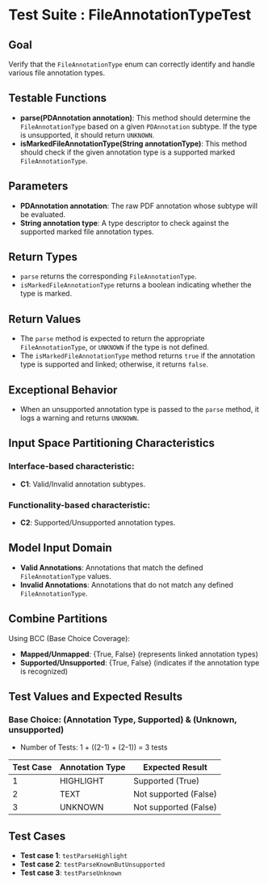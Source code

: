 # Test Suite : FileAnnotationTypeTest

## Goal
Verify that the `FileAnnotationType` enum can correctly identify and handle various file annotation types.

## Testable Functions
- **parse(PDAnnotation annotation)**: This method should determine the `FileAnnotationType` based on a given `PDAnnotation` subtype. If the type is unsupported, it should return `UNKNOWN`.
- **isMarkedFileAnnotationType(String annotationType)**: This method should check if the given annotation type is a supported marked `FileAnnotationType`.

## Parameters
- **PDAnnotation annotation**: The raw PDF annotation whose subtype will be evaluated.
- **String annotation type**: A type descriptor to check against the supported marked file annotation types.

## Return Types
- `parse` returns the corresponding `FileAnnotationType`.
- `isMarkedFileAnnotationType` returns a boolean indicating whether the type is marked.

## Return Values
- The `parse` method is expected to return the appropriate `FileAnnotationType`, or `UNKNOWN` if the type is not defined.
- The `isMarkedFileAnnotationType` method returns `true` if the annotation type is supported and linked; otherwise, it returns `false`.

## Exceptional Behavior
- When an unsupported annotation type is passed to the `parse` method, it logs a warning and returns `UNKNOWN`.

## Input Space Partitioning Characteristics
### Interface-based characteristic:
- **C1**: Valid/Invalid annotation subtypes.

### Functionality-based characteristic:
- **C2**: Supported/Unsupported annotation types.

## Model Input Domain
- **Valid Annotations**: Annotations that match the defined `FileAnnotationType` values.
- **Invalid Annotations**: Annotations that do not match any defined `FileAnnotationType`.

## Combine Partitions
Using BCC (Base Choice Coverage):
- **Mapped/Unmapped**: {True, False} (represents linked annotation types)
- **Supported/Unsupported**: {True, False} (indicates if the annotation type is recognized)

## Test Values and Expected Results

### Base Choice: (Annotation Type, Supported) & (Unknown, unsupported)
- Number of Tests: 1 + ((2-1) + (2-1)) = 3 tests

| Test Case | Annotation Type | Expected Result |
|-----------|-----------------|------------------|
| 1         | HIGHLIGHT       | Supported (True) |
| 2         | TEXT            | Not supported (False) |
| 3         | UNKNOWN          | Not supported (False) |

## Test Cases
- **Test case 1**: `testParseHighlight`
- **Test case 2**: `testParseKnownButUnsupported`
- **Test case 3**: `testParseUnknown`
